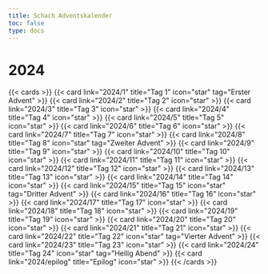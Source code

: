 ```yaml
---
title: Schach Adventskalender
toc: false
type: docs
---
```


# 2024

{{< cards >}}
{{< card link="2024/1" title="Tag 1" icon="star" tag="Erster Advent" >}}
{{< card link="2024/2" title="Tag 2" icon="star" >}}
{{< card link="2024/3" title="Tag 3" icon="star" >}}
{{< card link="2024/4" title="Tag 4" icon="star" >}}
{{< card link="2024/5" title="Tag 5" icon="star" >}}
{{< card link="2024/6" title="Tag 6" icon="star" >}}
{{< card link="2024/7" title="Tag 7" icon="star" >}}
{{< card link="2024/8" title="Tag 8" icon="star" tag="Zweiter Advent" >}}
{{< card link="2024/9" title="Tag 9" icon="star" >}}
{{< card link="2024/10" title="Tag 10" icon="star" >}}
{{< card link="2024/11" title="Tag 11" icon="star" >}}
{{< card link="2024/12" title="Tag 12" icon="star" >}}
{{< card link="2024/13" title="Tag 13" icon="star" >}}
{{< card link="2024/14" title="Tag 14" icon="star" >}}
{{< card link="2024/15" title="Tag 15" icon="star" tag="Dritter Advent" >}}
{{< card link="2024/16" title="Tag 16" icon="star" >}}
{{< card link="2024/17" title="Tag 17" icon="star" >}}
{{< card link="2024/18" title="Tag 18" icon="star" >}}
{{< card link="2024/19" title="Tag 19" icon="star" >}}
{{< card link="2024/20" title="Tag 20" icon="star" >}}
{{< card link="2024/21" title="Tag 21" icon="star" >}}
{{< card link="2024/22" title="Tag 22" icon="star" tag="Vierter Advent" >}}
{{< card link="2024/23" title="Tag 23" icon="star" >}}
{{< card link="2024/24" title="Tag 24" icon="star" tag="Heilig Abend" >}}
{{< card link="2024/epilog" title="Epilog" icon="star" >}}
{{< /cards >}}
